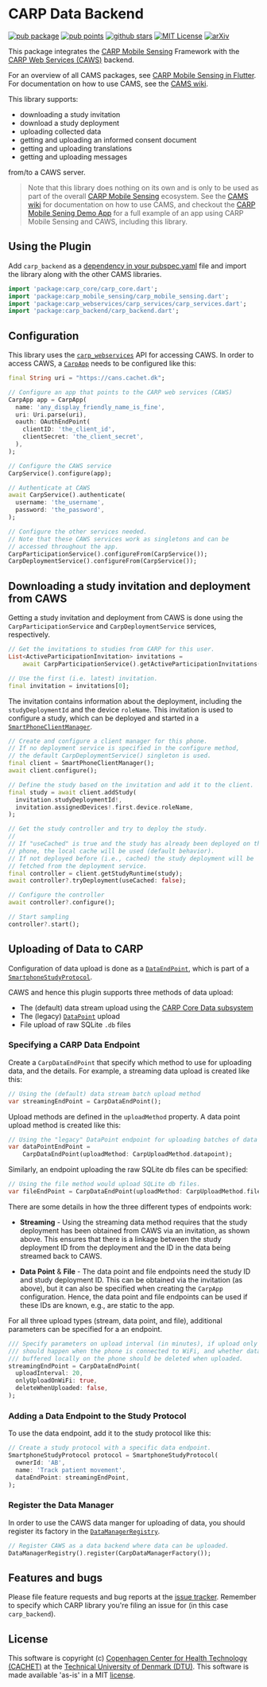# CARP Data Backend

[![pub package](https://img.shields.io/pub/v/carp_backend.svg)](https://pub.dartlang.org/packages/carp_backend)
[![pub points](https://img.shields.io/pub/points/carp_backend?color=2E8B57&label=pub%20points)](https://pub.dev/packages/carp_backend/score)
[![github stars](https://img.shields.io/github/stars/cph-cachet/carp.sensing-flutter.svg?style=flat&logo=github&colorB=deeppink&label=stars)](https://github.com/cph-cachet/carp.sensing-flutter)
[![MIT License](https://img.shields.io/badge/license-MIT-purple.svg)](https://opensource.org/licenses/MIT)
[![arXiv](https://img.shields.io/badge/arXiv-2006.11904-green.svg)](https://arxiv.org/abs/2006.11904)

This package integrates the [CARP Mobile Sensing](https://carp.cachet.dk/cams/) Framework with the [CARP Web Services (CAWS)](https://carp.cachet.dk/caws/) backend.

For an overview of all CAMS packages, see [CARP Mobile Sensing in Flutter](https://github.com/cph-cachet/carp.sensing-flutter).
For documentation on how to use CAMS, see the [CAMS wiki][wiki].

This library supports:

* downloading a study invitation
* download a study deployment
* uploading collected data
* getting and uploading an informed consent document
* getting and uploading translations
* getting and uploading messages

from/to a CAWS server.

> Note that this library does nothing on its own and is only to be used as part of the overall [CARP Mobile Sensing](https://pub.dev/packages/carp_mobile_sensing) ecosystem. See the [CAMS wiki][wiki] for documentation on how to use CAMS, and checkout the [CARP Mobile Sening Demo App](https://github.com/cph-cachet/carp.sensing-flutter/tree/master/apps/carp_mobile_sensing_app) for a full example of an app using CARP Mobile Sensing and CAWS, including this library.

## Using the Plugin

Add `carp_backend` as a [dependency in your pubspec.yaml](https://flutter.io/platform-plugins/) file and import the library along with the other CAMS libraries.

```dart
import 'package:carp_core/carp_core.dart';
import 'package:carp_mobile_sensing/carp_mobile_sensing.dart';
import 'package:carp_webservices/carp_services/carp_services.dart';
import 'package:carp_backend/carp_backend.dart';
```

## Configuration

This library uses the [`carp_webservices`](https://pub.dev/packages/carp_webservices) API for accessing CAWS. In order to access CAWS, a [`CarpApp`](https://pub.dev/documentation/carp_webservices/latest/carp_services/CarpApp-class.html) needs to be configured like this:

```dart
final String uri = "https://cans.cachet.dk";

// Configure an app that points to the CARP web services (CAWS)
CarpApp app = CarpApp(
  name: 'any_display_friendly_name_is_fine',
  uri: Uri.parse(uri),
  oauth: OAuthEndPoint(
    clientID: 'the_client_id',
    clientSecret: 'the_client_secret',
  ),
);

// Configure the CAWS service
CarpService().configure(app);

// Authenticate at CAWS
await CarpService().authenticate(
  username: 'the_username',
  password: 'the_password',
);

// Configure the other services needed.
// Note that these CAWS services work as singletons and can be
// accessed throughout the app.
CarpParticipationService().configureFrom(CarpService());
CarpDeploymentService().configureFrom(CarpService());
```

## Downloading a study invitation and deployment from CAWS

Getting a study invitation and deployment from CAWS is done using the `CarpParticipationService` and `CarpDeploymentService` services, respectively.

```dart
// Get the invitations to studies from CARP for this user.
List<ActiveParticipationInvitation> invitations =
    await CarpParticipationService().getActiveParticipationInvitations();

// Use the first (i.e. latest) invitation.
final invitation = invitations[0];
```

The invitation contains information about the deployment, including the `studyDeploymentId` and the device `roleName`. This invitation is used to configure a study, which can be deployed and started in a [`SmartPhoneClientManager`](https://pub.dev/documentation/carp_mobile_sensing/latest/runtime/SmartPhoneClientManager-class.html).

```dart
// Create and configure a client manager for this phone.
// If no deployment service is specified in the configure method,
// the default CarpDeploymentService() singleton is used.
final client = SmartPhoneClientManager();
await client.configure();

// Define the study based on the invitation and add it to the client.
final study = await client.addStudy(
  invitation.studyDeploymentId!,
  invitation.assignedDevices!.first.device.roleName,
);

// Get the study controller and try to deploy the study.
//
// If "useCached" is true and the study has already been deployed on this
// phone, the local cache will be used (default behavior).
// If not deployed before (i.e., cached) the study deployment will be
// fetched from the deployment service.
final controller = client.getStudyRuntime(study);
await controller?.tryDeployment(useCached: false);

// Configure the controller
await controller?.configure();

// Start sampling
controller?.start();
```

## Uploading of Data to CARP

Configuration of data upload is done as a [`DataEndPoint`](https://pub.dev/documentation/carp_mobile_sensing/latest/domain/DataEndPoint-class.html), which is part of a [`SmartphoneStudyProtocol`](https://pub.dev/documentation/carp_mobile_sensing/latest/domain/SmartphoneStudyProtocol-class.html).

CAWS and hence this plugin supports three methods of data upload:

* The (default) data stream upload using the [CARP Core Data subsystem](https://github.com/cph-cachet/carp.core-kotlin/blob/develop/docs/carp-data.md)
* The (legacy) [`DataPoint`](https://pub.dev/documentation/carp_webservices/latest/carp_services/DataPoint-class.html) upload
* File upload of raw SQLite `.db` files

### Specifying a CARP Data Endpoint

Create a `CarpDataEndPoint` that specify which method to use for uploading data, and the details. For example, a streaming data upload is created like this:

```dart
// Using the (default) data stream batch upload method
var streamingEndPoint = CarpDataEndPoint();
```

Upload methods are defined in the `uploadMethod` property. A data point upload method is created like this:

```dart
// Using the "legacy" DataPoint endpoint for uploading batches of data points.
var dataPointEndPoint =
    CarpDataEndPoint(uploadMethod: CarpUploadMethod.datapoint);
```

Similarly, an endpoint uploading the raw SQLite db files can be specified:

```dart
// Using the file method would upload SQLite db files.
var fileEndPoint = CarpDataEndPoint(uploadMethod: CarpUploadMethod.file);
```

There are some details in how the three different types of endpoints work:

* **Streaming** - Using the streaming data method requires that the study deployment has been obtained from CAWS via an invitation, as shown above. This ensures that there is a linkage between the study deployment ID from the deployment and the ID in the data being streamed back to CAWS.

* **Data Point** & **File** - The data point and file endpoints need the study ID and study deployment ID. This can be obtained via the invitation (as above), but it can also be specified when creating the `CarpApp` configuration. Hence, the data point and file endpoints can be used if these IDs are known, e.g., are static to the app.

For all three upload types (stream, data point, and file), additional parameters can be specified for a an endpoint.

```dart
/// Specify parameters on upload interval (in minutes), if upload only
/// should happen when the phone is connected to WiFi, and whether data
/// buffered locally on the phone should be deleted when uploaded.
streamingEndPoint = CarpDataEndPoint(
  uploadInterval: 20,
  onlyUploadOnWiFi: true,
  deleteWhenUploaded: false,
);
```

### Adding a Data Endpoint to the Study Protocol

To use the data endpoint, add it to the study protocol like this:

```dart
// Create a study protocol with a specific data endpoint.
SmartphoneStudyProtocol protocol = SmartphoneStudyProtocol(
  ownerId: 'AB',
  name: 'Track patient movement',
  dataEndPoint: streamingEndPoint,
);
```

### Register the Data Manager

In order to use the CAWS data manger for uploading of data, you should register its factory in the [`DataManagerRegistry`](https://pub.dev/documentation/carp_mobile_sensing/latest/runtime/DataManagerRegistry-class.html).

````dart
// Register CAWS as a data backend where data can be uploaded.
DataManagerRegistry().register(CarpDataManagerFactory());
````

## Features and bugs

Please file feature requests and bug reports at the [issue tracker][tracker]. Remember to specify which CARP library you're filing an issue for (in this case `carp_backend`).

## License

This software is copyright (c) [Copenhagen Center for Health Technology (CACHET)](https://www.cachet.dk/) at the [Technical University of Denmark (DTU)](https://www.dtu.dk).
This software is made available 'as-is' in a MIT [license](/LICENSE).

<!-- LINKS  -->

[tracker]: https://github.com/cph-cachet/carp.sensing/issues
[wiki]: https://github.com/cph-cachet/carp.sensing-flutter/wiki
